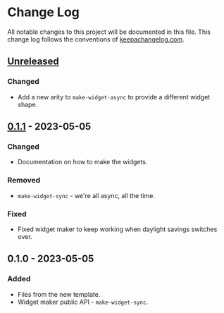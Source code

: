 # Change Log
All notable changes to this project will be documented in this file. This change log follows the conventions of [keepachangelog.com](http://keepachangelog.com/).

## [Unreleased]
### Changed
- Add a new arity to `make-widget-async` to provide a different widget shape.

## [0.1.1] - 2023-05-05
### Changed
- Documentation on how to make the widgets.

### Removed
- `make-widget-sync` - we're all async, all the time.

### Fixed
- Fixed widget maker to keep working when daylight savings switches over.

## 0.1.0 - 2023-05-05
### Added
- Files from the new template.
- Widget maker public API - `make-widget-sync`.

[Unreleased]: https://sourcehost.site/your-name/pro-clojure-book/compare/0.1.1...HEAD
[0.1.1]: https://sourcehost.site/your-name/pro-clojure-book/compare/0.1.0...0.1.1
